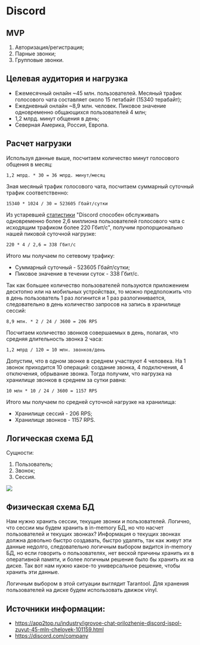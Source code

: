 # Discord

## MVP
 1. Авторизация/регистрация;
 2. Парные звонки;
 3. Групповые звонки.

## Целевая аудитория и нагрузка
 - Ежемесячный онлайн ~45 млн. пользователей. Месяный трафик голосового чата составляет около 15 петабайт (15340 терабайт);
 - Ежедневный онлайн ~8,9 млн. человек. Пиковое значение одновременно общающихся пользователей 4 млн;
 - 1,2 млрд. минут общения в день;
 - Северная Америка, Россия, Европа.

## Расчет нагрузки

Используя данные выше, посчитаем количество минут голосового общения в месяц:

    1,2 млрд. * 30 = 36 млрд. минут/месяц
    
Зная месяный трафик голосового чата, посчитаем суммарный суточный трафик соответственно:

    15340 * 1024 / 30 = 523605 Гбайт/сутки
    
Из устаревшей [статистики](https://habr.com/ru/post/423171/) "Discord способен обслуживать одновременно более 2,6 миллиона пользователей голосового чата с исходящим трафиком более 220 Гбит/с", получим пропорционально нашей пиковой суточной нагрузке:

    220 * 4 / 2,6 = 338 Гбит/с
    
Итого мы получаем по сетевому трафику:
 * Суммарный суточный - 523605 Гбайт/сутки;
 * Пиковое значение в течении суток - 338 Гбит/с.
    
Так как большее количество пользователей пользуются приложением десктопно или на мобильных устройствах, то можно предположить что в день пользователь 1 раз логинится и 1 раз разлогинивается, следовательно в день количество запросов на запись в хранилище сессий:

    8,9 млн. * 2 / 24 / 3600 = 206 RPS
    
Посчитаем количество звонков совершаемых в день, полагая, что средняя длительность звонка 2 часа:

    1,2 млрд / 120 = 10 млн. звонков/день

Допустим, что в одном звонке в среднем участвуют 4 человека. На 1 звонок приходится 10 операций: создание звонка, 4 подключения, 4 отключения, обрывание звонка.
Тогда получим, что нагрузка на хранилище звонков в среднем за сутки равна:

    10 млн * 10 / 24 / 3600 = 1157 RPS

Итого мы получаем по средней суточной нагрузке на хранилища:
 * Хранилище сессий - 206 RPS;
 * Хранилище звонков - 1157 RPS.

## Логическая схема БД

Сущности:
 1. Пользователь;
 2. Звонок;
 3. Сессия.

![](https://sun9-40.userapi.com/impg/Io2p7G-xOIY0tZoFJVODAXPqFRUw5ACFQ4kjNg/WTQDJ5FewQg.jpg?size=878x444&quality=96&sign=434558b354f26b60f1c7e8994cb88c8c&type=album)

## Физическая схема БД

Нам нужно хранить сессии, текущие звонки и пользователей. Логично, что сессии мы будем хранить в in-memory БД, но что насчет пользователей и текущих звонках? Информация о текущих звонках должна довольно быстро создавать, быстро удалять, так как живут эти данные недолго, следовательно логичным выбором видится in-memory БД, но если говорить о пользователях, нет веской причины хранить их в оперативной памяти, и более логичным решение было бы хранить их на диске. Так вот нам нужно какое-то универсальное решение, чтобы хранить эти данные.

Логичным выбором в этой ситуации выглядит Tarantool. Для хранения пользователей на диске будем использовать движок vinyl. 


## Источники информации:
 - https://app2top.ru/industry/igrovoe-chat-prilozhenie-discord-ispol-zuyut-45-mln-chelovek-101159.html
 - https://discord.com/company
